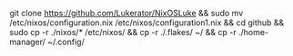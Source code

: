 git clone https://github.com/Lukerator/NixOSLuke && sudo mv /etc/nixos/configuration.nix /etc/nixos/configuration1.nix && cd github && sudo cp -r ./nixos/* /etc/nixos/ && cp -r ./.flakes/ ~/ && cp -r ./home-manager/ ~/.config/
